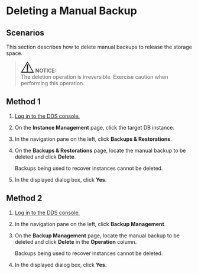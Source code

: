 # Deleting a Manual Backup<a name="dds_03_0008"></a>

## **Scenarios**<a name="section28937012194642"></a>

This section describes how to delete manual backups to release the storage space.

>![](public_sys-resources/icon-notice.gif) **NOTICE:**   
>The deletion operation is irreversible. Exercise caution when performing this operation.  

## Method 1<a name="s73bfa9753f8846dca66db91183a48e1c"></a>

1.  [Log in to the DDS console.](logging-in-to-the-dds-console.md)
2.  On the  **Instance Management**  page, click the target DB instance.
3.  In the navigation pane on the left, click  **Backups & Restorations**.
4.  On the  **Backups & Restorations**  page, locate the manual backup to be deleted and click  **Delete**.

    Backups being used to recover instances cannot be deleted.

5.  In the displayed dialog box, click  **Yes**.

## Method 2<a name="section62073393114623"></a>

1.  [Log in to the DDS console.](logging-in-to-the-dds-console.md)
2.  In the navigation pane on the left, click  **Backup Management**.
3.  On the  **Backup Management**  page, locate the manual backup to be deleted and click  **Delete**  in the  **Operation**  column.

    Backups being used to recover instances cannot be deleted.

4.  In the displayed dialog box, click  **Yes**.

